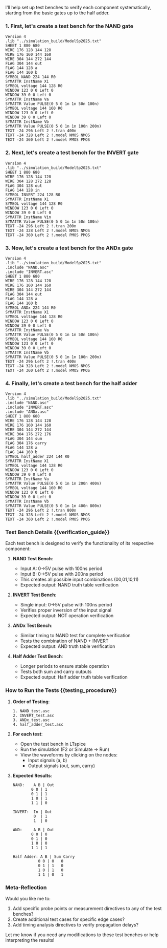 I'll help set up test benches to verify each component systematically, starting from the basic gates up to the half adder.

### 1. First, let's create a test bench for the NAND gate

```plain text:circuits/NAND_test.asc
Version 4
.lib "../simulation_build/ModelSp2025.txt"
SHEET 1 880 680
WIRE 176 128 144 128
WIRE 176 160 144 160
WIRE 304 144 272 144
FLAG 304 144 out
FLAG 144 128 a
FLAG 144 160 b
SYMBOL NAND 224 144 R0
SYMATTR InstName X1
SYMBOL voltage 144 128 R0
WINDOW 123 0 0 Left 0
WINDOW 39 0 0 Left 0
SYMATTR InstName Va
SYMATTR Value PULSE(0 5 0 1n 1n 50n 100n)
SYMBOL voltage 144 160 R0
WINDOW 123 0 0 Left 0
WINDOW 39 0 0 Left 0
SYMATTR InstName Vb
SYMATTR Value PULSE(0 5 0 1n 1n 100n 200n)
TEXT -24 296 Left 2 !.tran 400n
TEXT -24 328 Left 2 !.model NMOS NMOS
TEXT -24 360 Left 2 !.model PMOS PMOS
```

### 2. Next, let's create a test bench for the INVERT gate

```plain text:circuits/INVERT_test.asc
Version 4
.lib "../simulation_build/ModelSp2025.txt"
SHEET 1 880 680
WIRE 176 128 144 128
WIRE 304 128 272 128
FLAG 304 128 out
FLAG 144 128 in
SYMBOL INVERT 224 128 R0
SYMATTR InstName X1
SYMBOL voltage 144 128 R0
WINDOW 123 0 0 Left 0
WINDOW 39 0 0 Left 0
SYMATTR InstName Vin
SYMATTR Value PULSE(0 5 0 1n 1n 50n 100n)
TEXT -24 296 Left 2 !.tran 200n
TEXT -24 328 Left 2 !.model NMOS NMOS
TEXT -24 360 Left 2 !.model PMOS PMOS
```

### 3. Now, let's create a test bench for the ANDx gate

```plain text:circuits/ANDx_test.asc
Version 4
.lib "../simulation_build/ModelSp2025.txt"
.include "NAND.asc"
.include "INVERT.asc"
SHEET 1 880 680
WIRE 176 128 144 128
WIRE 176 160 144 160
WIRE 304 144 272 144
FLAG 304 144 out
FLAG 144 128 a
FLAG 144 160 b
SYMBOL ANDx 224 144 R0
SYMATTR InstName X1
SYMBOL voltage 144 128 R0
WINDOW 123 0 0 Left 0
WINDOW 39 0 0 Left 0
SYMATTR InstName Va
SYMATTR Value PULSE(0 5 0 1n 1n 50n 100n)
SYMBOL voltage 144 160 R0
WINDOW 123 0 0 Left 0
WINDOW 39 0 0 Left 0
SYMATTR InstName Vb
SYMATTR Value PULSE(0 5 0 1n 1n 100n 200n)
TEXT -24 296 Left 2 !.tran 400n
TEXT -24 328 Left 2 !.model NMOS NMOS
TEXT -24 360 Left 2 !.model PMOS PMOS
```

### 4. Finally, let's create a test bench for the half adder

```plain text:circuits/half_adder_test.asc
Version 4
.lib "../simulation_build/ModelSp2025.txt"
.include "NAND.asc"
.include "INVERT.asc"
.include "ANDx.asc"
SHEET 1 880 680
WIRE 176 128 144 128
WIRE 176 160 144 160
WIRE 304 144 272 144
WIRE 304 176 272 176
FLAG 304 144 sum
FLAG 304 176 carry
FLAG 144 128 a
FLAG 144 160 b
SYMBOL half_adder 224 144 R0
SYMATTR InstName X1
SYMBOL voltage 144 128 R0
WINDOW 123 0 0 Left 0
WINDOW 39 0 0 Left 0
SYMATTR InstName Va
SYMATTR Value PULSE(0 5 0 1n 1n 200n 400n)
SYMBOL voltage 144 160 R0
WINDOW 123 0 0 Left 0
WINDOW 39 0 0 Left 0
SYMATTR InstName Vb
SYMATTR Value PULSE(0 5 0 1n 1n 400n 800n)
TEXT -24 296 Left 2 !.tran 800n
TEXT -24 328 Left 2 !.model NMOS NMOS
TEXT -24 360 Left 2 !.model PMOS PMOS
```

### Test Bench Details {{verification_guide}}

Each test bench is designed to verify the functionality of its respective component:

1. **NAND Test Bench**:
   - Input A: 0→5V pulse with 100ns period
   - Input B: 0→5V pulse with 200ns period
   - This creates all possible input combinations (00,01,10,11)
   - Expected output: NAND truth table verification

2. **INVERT Test Bench**:
   - Single input: 0→5V pulse with 100ns period
   - Verifies proper inversion of the input signal
   - Expected output: NOT operation verification

3. **ANDx Test Bench**:
   - Similar timing to NAND test for complete verification
   - Tests the combination of NAND + INVERT
   - Expected output: AND truth table verification

4. **Half Adder Test Bench**:
   - Longer periods to ensure stable operation
   - Tests both sum and carry outputs
   - Expected output: Half adder truth table verification

### How to Run the Tests {{testing_procedure}}

1. **Order of Testing**:

   ```
   1. NAND_test.asc
   2. INVERT_test.asc
   3. ANDx_test.asc
   4. half_adder_test.asc
   ```

2. **For each test**:
   - Open the test bench in LTspice
   - Run the simulation (F2 or Simulate → Run)
   - View the waveforms by clicking on the nodes:
     - Input signals (a, b)
     - Output signals (out, sum, carry)

3. **Expected Results**:

   ```
   NAND:    A B | Out
           0 0 | 1
           0 1 | 1
           1 0 | 1
           1 1 | 0

   INVERT:  In | Out
            0  | 1
            1  | 0

   AND:     A B | Out
           0 0 | 0
           0 1 | 0
           1 0 | 0
           1 1 | 1

   Half Adder: A B | Sum Carry
              0 0 | 0   0
              0 1 | 1   0
              1 0 | 1   0
              1 1 | 0   1
   ```

### Meta-Reflection

Would you like me to:

1. Add specific probe points or measurement directives to any of the test benches?
2. Create additional test cases for specific edge cases?
3. Add timing analysis directives to verify propagation delays?

Let me know if you need any modifications to these test benches or help interpreting the results!
